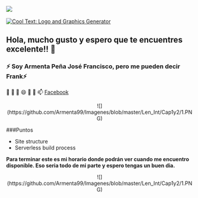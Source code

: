 <p align="center">

![](https://images.cooltext.com/5473675.gif)

<a href="http://cooltext.com" target="_top"><img src="https://cooltext.com/images/ct_pixel.gif" width="80" height="15" alt="Cool Text: Logo and Graphics Generator" border="0" /></a>

## Hola, mucho gusto y espero que te encuentres excelente!! 👋
### ⚡ Soy **Armenta Peña José Francisco**, pero me pueden decir Frank⚡
🔭
🤔
🌱 
😄 
👯
💬
📫 
[Facebook](https://www.facebook.com/pepelynk/)

<p align="center">
![](https://github.com/Armenta99/Imagenes/blob/master/Len_Int/Cap1y2/1.PNG)
</p>


###Puntos
- Site structure
- Serverless build process


**Para terminar este es mi horario donde podrán ver cuando me encuentro disponible. Eso seria todo de mi parte y espero tengas un buen dia.**
<p align="center">
![](https://github.com/Armenta99/Imagenes/blob/master/Len_Int/Cap1y2/1.PNG)
</p>
